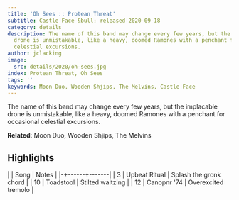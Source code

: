 ```yaml
---
title: 'Oh Sees :: Protean Threat'
subtitle: Castle Face &bull; released 2020-09-18
category: details
description: The name of this band may change every few years, but the implacable
  drone is unmistakable, like a heavy, doomed Ramones with a penchant for occasional
  celestial excursions.
author: jclacking
image:
  src: details/2020/oh-sees.jpg
index: Protean Threat, Oh Sees
tags: ''
keywords: Moon Duo, Wooden Shjips, The Melvins, Castle Face
---
```

The name of this band may change every few years, but the implacable drone is unmistakable, like a heavy, doomed Ramones with a penchant for occasional celestial excursions.<!--more-->

**Related**: Moon Duo, Wooden Shjips, The Melvins

## Highlights

| | Song | Notes |
|-+------+-------|
| 3 | Upbeat Ritual | Splash the gronk chord |
| 10 | Toadstool | Stilted waltzing |
| 12 | Canopnr '74 | Overexcited tremolo |

